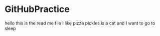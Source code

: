 # GitHubPractice
hello this is the read me file
I like pizza 
pickles is a cat and I want to go to sleep